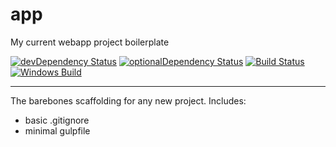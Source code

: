 # app
My current webapp project boilerplate

[![devDependency Status](https://david-dm.org/fczuardi/app/dev-status.svg)](https://david-dm.org/fczuardi/app#info=devDependencies)
[![optionalDependency Status](https://david-dm.org/fczuardi/app/optional-status.svg)](https://david-dm.org/fczuardi/app#info=optionalDependencies)
[![Build Status](https://travis-ci.org/fczuardi/app.svg)](https://travis-ci.org/fczuardi/app)
[![Windows Build](https://ci.appveyor.com/api/projects/status/knff59625s294m7c?svg=true)](https://ci.appveyor.com/project/fczuardi/app)

-----

The barebones scaffolding for any new project. Includes:

- basic .gitignore
- minimal gulpfile

